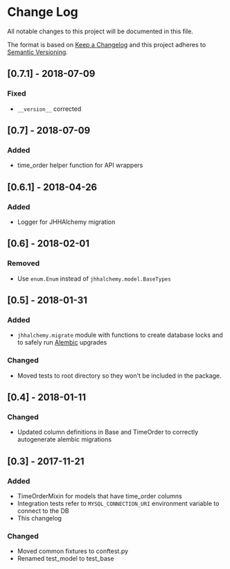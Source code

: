 # Change Log
All notable changes to this project will be documented in this file.

The format is based on [Keep a Changelog](http://keepachangelog.com/) 
and this project adheres to [Semantic Versioning](http://semver.org/).

## [0.7.1] - 2018-07-09
### Fixed
- `__version__` corrected
## [0.7] - 2018-07-09
### Added
- time_order helper function for API wrappers

## [0.6.1] - 2018-04-26
### Added
- Logger for JHHAlchemy migration

## [0.6] - 2018-02-01
### Removed
- Use `enum.Enum` instead of `jhhalchemy.model.BaseTypes`

## [0.5] - 2018-01-31
### Added
- `jhhalchemy.migrate` module with functions to create database locks and to safely run [Alembic](http://alembic.zzzcomputing.com/) upgrades

### Changed
- Moved tests to root directory so they won't be included in the package.

## [0.4] - 2018-01-11
### Changed
- Updated column definitions in Base and TimeOrder to correctly autogenerate alembic migrations

## [0.3] - 2017-11-21
### Added
- TimeOrderMixin for models that have time_order columns
- Integration tests refer to `MYSQL_CONNECTION_URI` environment variable to connect to the DB
- This changelog

### Changed
- Moved common fixtures to conftest.py
- Renamed test_model to test_base
